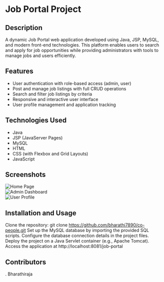 # Job Portal Project

## Description

A dynamic Job Portal web application developed using Java, JSP, MySQL, and modern front-end technologies. This platform enables users to search and apply for job opportunities while providing administrators with tools to manage jobs and users efficiently.

## Features

- User authentication with role-based access (admin, user)
- Post and manage job listings with full CRUD operations
- Search and filter job listings by criteria
- Responsive and interactive user interface
- User profile management and application tracking

## Technologies Used

- Java
- JSP (JavaServer Pages)
- MySQL
- HTML
- CSS (with Flexbox and Grid Layouts)
- JavaScript

## Screenshots

![Home Page](#)  
![Admin Dashboard](#)  
![User Profile](#)  

## Installation and Usage

 Clone the repository:
   git clone https://github.com/bharathi7890/co-people.git
Set up the MySQL database by importing the provided SQL scripts.
Configure the database connection details in the project files.
Deploy the project on a Java Servlet container (e.g., Apache Tomcat).
Access the application at
  http://localhost:8081/job-portal
## Contributors
. Bharathiraja


